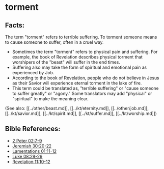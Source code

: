 # torment #

## Facts: ##

The term "torment" refers to terrible suffering. To torment someone means to cause someone to suffer, often in a cruel way.

* Sometimes the term "torment" refers to physical pain and suffering. For example, the book of Revelation describes physical torment that worshipers of the "beast" will suffer in the end times.
* Suffering also may take the form of spiritual and emotional pain as experienced by Job.
* According to the book of Revelation, people who do not believe in Jesus as their Savior will experience eternal torment in the lake of fire.
* This term could be translated as, "terrible suffering" or "cause someone to suffer greatly" or "agony." Some translators may add "physical" or "spiritual" to make the meaning clear.

(See also: [[../other/beast.md]], [[../kt/eternity.md]], [[../other/job.md]], [[../kt/savior.md]], [[../kt/spirit.md]], [[../kt/suffer.md]], [[../kt/worship.md]])

## Bible References: ##

* [2 Peter 02:7-9](en/tn/2pe/help/02/07)
* [Jeremiah 30:20-22](en/tn/jer/help/30/20)
* [Lamentations 01:11-12](en/tn/lam/help/01/11)
* [Luke 08:28-29](en/tn/luk/help/08/28)
* [Revelation 11:10-12](en/tn/rev/help/11/10)